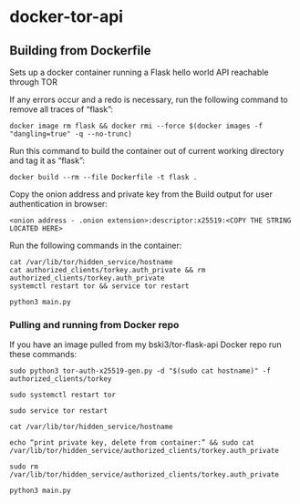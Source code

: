 # docker-tor-api
## Building from Dockerfile
Sets up a docker container running a Flask hello world API reachable through TOR

If any errors occur and a redo is necessary, run the following command to remove all traces of “flask”:
```
docker image rm flask && docker rmi --force $(docker images -f "dangling=true" -q --no-trunc)
```
Run this command to build the container out of current working directory and tag it as “flask”:
```
docker build --rm --file Dockerfile -t flask . 
```
Copy the onion address and private key from the Build output for user authentication in browser:
```
<onion address - .onion extension>:descriptor:x25519:<COPY THE STRING LOCATED HERE>
```
Run the following commands in the container:
```
cat /var/lib/tor/hidden_service/hostname 
cat authorized_clients/torkey.auth_private && rm authorized_clients/torkey.auth_private
systemctl restart tor && service tor restart

python3 main.py
```

### Pulling and running from Docker repo
If you have an image pulled from my bski3/tor-flask-api Docker repo run these commands:
```
sudo python3 tor-auth-x25519-gen.py -d "$(sudo cat hostname)" -f authorized_clients/torkey
```
```
sudo systemctl restart tor
```
```
sudo service tor restart
```
```
cat /var/lib/tor/hidden_service/hostname
```
```
echo “print private key, delete from container:” && sudo cat /var/lib/tor/hidden_service/authorized_clients/torkey.auth_private
```
```
sudo rm /var/lib/tor/hidden_service/authorized_clients/torkey.auth_private
```
```
python3 main.py
```
